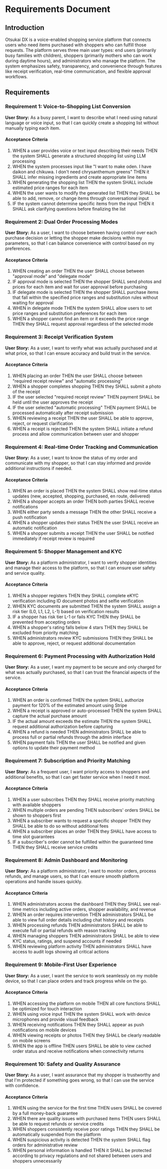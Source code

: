 # Requirements Document

## Introduction

Otsukai DX is a voice-enabled shopping service platform that connects users who need items purchased with shoppers who can fulfill those requests. The platform serves three main user types: end users (primarily busy families with children), shoppers (primarily mothers who can work during daytime hours), and administrators who manage the platform. The system emphasizes safety, transparency, and convenience through features like receipt verification, real-time communication, and flexible approval workflows.

## Requirements

### Requirement 1: Voice-to-Shopping List Conversion

**User Story:** As a busy parent, I want to describe what I need using natural language or voice input, so that I can quickly create a shopping list without manually typing each item.

#### Acceptance Criteria

1. WHEN a user provides voice or text input describing their needs THEN the system SHALL generate a structured shopping list using LLM processing
2. WHEN the system processes input like "I want to make oden. I have daikon and chikuwa. I don't need chrysanthemum greens" THEN it SHALL infer missing ingredients and create appropriate line items
3. WHEN generating the shopping list THEN the system SHALL include estimated price ranges for each item
4. WHEN the user wants to modify the generated list THEN they SHALL be able to add, remove, or change items through conversational input
5. IF the system cannot determine specific items from the input THEN it SHALL ask clarifying questions before finalizing the list

### Requirement 2: Dual Order Processing Modes

**User Story:** As a user, I want to choose between having control over each purchase decision or letting the shopper make decisions within my parameters, so that I can balance convenience with control based on my preferences.

#### Acceptance Criteria

1. WHEN creating an order THEN the user SHALL choose between "approval mode" and "delegate mode"
2. IF approval mode is selected THEN the shopper SHALL send photos and prices for each item and wait for user approval before purchasing
3. IF delegate mode is selected THEN the shopper SHALL purchase items that fall within the specified price ranges and substitution rules without waiting for approval
4. WHEN in delegate mode THEN the system SHALL allow users to set price ranges and substitution preferences for each item
5. WHEN a shopper cannot find an item or it exceeds the price range THEN they SHALL request approval regardless of the selected mode

### Requirement 3: Receipt Verification System

**User Story:** As a user, I want to verify what was actually purchased and at what price, so that I can ensure accuracy and build trust in the service.

#### Acceptance Criteria

1. WHEN placing an order THEN the user SHALL choose between "required receipt review" and "automatic processing"
2. WHEN a shopper completes shopping THEN they SHALL submit a photo of the receipt
3. IF the user selected "required receipt review" THEN payment SHALL be held until the user approves the receipt
4. IF the user selected "automatic processing" THEN payment SHALL be processed automatically after receipt submission
5. WHEN reviewing a receipt THEN the user SHALL be able to approve, reject, or request clarification
6. WHEN a receipt is rejected THEN the system SHALL initiate a refund process and allow communication between user and shopper

### Requirement 4: Real-time Order Tracking and Communication

**User Story:** As a user, I want to know the status of my order and communicate with my shopper, so that I can stay informed and provide additional instructions if needed.

#### Acceptance Criteria

1. WHEN an order is placed THEN the system SHALL show real-time status updates (new, accepted, shopping, purchased, en route, delivered)
2. WHEN a shopper accepts an order THEN both parties SHALL receive notifications
3. WHEN either party sends a message THEN the other SHALL receive a push notification
4. WHEN a shopper updates their status THEN the user SHALL receive an automatic notification
5. WHEN a shopper submits a receipt THEN the user SHALL be notified immediately if receipt review is required

### Requirement 5: Shopper Management and KYC

**User Story:** As a platform administrator, I want to verify shopper identities and manage their access to the platform, so that I can ensure user safety and service quality.

#### Acceptance Criteria

1. WHEN a shopper registers THEN they SHALL complete eKYC verification including ID document photos and selfie verification
2. WHEN KYC documents are submitted THEN the system SHALL assign a risk tier (L0, L1, L2, L-1) based on verification results
3. IF a shopper has risk tier L-1 or fails KYC THEN they SHALL be prevented from accepting orders
4. WHEN a shopper's rating falls below 4 stars THEN they SHALL be excluded from priority matching
5. WHEN administrators review KYC submissions THEN they SHALL be able to approve, reject, or request additional documentation

### Requirement 6: Payment Processing with Authorization Hold

**User Story:** As a user, I want my payment to be secure and only charged for what was actually purchased, so that I can trust the financial aspects of the service.

#### Acceptance Criteria

1. WHEN an order is confirmed THEN the system SHALL authorize payment for 120% of the estimated amount using Stripe
2. WHEN a receipt is approved or auto-processed THEN the system SHALL capture the actual purchase amount
3. IF the actual amount exceeds the estimate THEN the system SHALL request additional authorization before capturing
4. WHEN a refund is needed THEN administrators SHALL be able to process full or partial refunds through the admin interface
5. WHEN payment fails THEN the user SHALL be notified and given options to update their payment method

### Requirement 7: Subscription and Priority Matching

**User Story:** As a frequent user, I want priority access to shoppers and additional benefits, so that I can get faster service when I need it most.

#### Acceptance Criteria

1. WHEN a user subscribes THEN they SHALL receive priority matching with available shoppers
2. WHEN multiple orders are pending THEN subscribers' orders SHALL be shown to shoppers first
3. WHEN a subscriber wants to request a specific shopper THEN they SHALL be able to do so without additional fees
4. WHEN a subscriber places an order THEN they SHALL have access to time slot guarantees
5. IF a subscriber's order cannot be fulfilled within the guaranteed time THEN they SHALL receive service credits

### Requirement 8: Admin Dashboard and Monitoring

**User Story:** As a platform administrator, I want to monitor orders, process refunds, and manage users, so that I can ensure smooth platform operations and handle issues quickly.

#### Acceptance Criteria

1. WHEN administrators access the dashboard THEN they SHALL see real-time metrics including active orders, shopper availability, and revenue
2. WHEN an order requires intervention THEN administrators SHALL be able to view full order details including chat history and receipts
3. WHEN processing refunds THEN administrators SHALL be able to execute full or partial refunds with reason tracking
4. WHEN managing shoppers THEN administrators SHALL be able to view KYC status, ratings, and suspend accounts if needed
5. WHEN reviewing platform activity THEN administrators SHALL have access to audit logs showing all critical actions

### Requirement 9: Mobile-First User Experience

**User Story:** As a user, I want the service to work seamlessly on my mobile device, so that I can place orders and track progress while on the go.

#### Acceptance Criteria

1. WHEN accessing the platform on mobile THEN all core functions SHALL be optimized for touch interaction
2. WHEN using voice input THEN the system SHALL work with device microphones and provide visual feedback
3. WHEN receiving notifications THEN they SHALL appear as push notifications on mobile devices
4. WHEN viewing receipts or photos THEN they SHALL be clearly readable on mobile screens
5. WHEN the app is offline THEN users SHALL be able to view cached order status and receive notifications when connectivity returns

### Requirement 10: Safety and Quality Assurance

**User Story:** As a user, I want assurance that my shopper is trustworthy and that I'm protected if something goes wrong, so that I can use the service with confidence.

#### Acceptance Criteria

1. WHEN using the service for the first time THEN users SHALL be covered by a full money-back guarantee
2. WHEN there are quality issues with purchased items THEN users SHALL be able to request refunds or service credits
3. WHEN shoppers consistently receive poor ratings THEN they SHALL be automatically suspended from the platform
4. WHEN suspicious activity is detected THEN the system SHALL flag orders for administrative review
5. WHEN personal information is handled THEN it SHALL be protected according to privacy regulations and not shared between users and shoppers unnecessarily